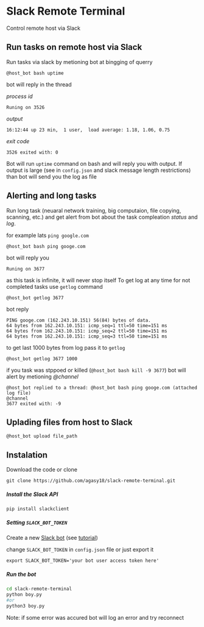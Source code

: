# Slack Remote Terminal
Control remote host via Slack

## Run tasks on remote host via Slack
Run tasks via slack by metioning bot at bingging of querry
```
@host_bot bash uptime
```

bot will reply in the thread

_process id_
```
Runing on 3526
```
_output_
```
16:12:44 up 23 min,  1 user,  load average: 1.18, 1.06, 0.75
```
_exit code_
```
3526 exited with: 0
```

Bot will run `uptime` command on bash and will reply you with output. If output is large (see in `config.json` and slack message length restrictions) than bot will send you the log as file

## Alerting and long tasks
Run long task (neuaral network training, big computaion, file copying, scanning, etc.) and get alert from bot about the task compleation *status* and *log*.

for example lats `ping google.com`
```
@host_bot bash ping googe.com
```
bot will reply you
```
Runing on 3677
```

as this task is infinite, it will never stop itself
To get log at any time for not completed tasks use `getlog` command

```
@host_bot getlog 3677
```

bot reply

```
PING googe.com (162.243.10.151) 56(84) bytes of data.
64 bytes from 162.243.10.151: icmp_seq=1 ttl=50 time=151 ms
64 bytes from 162.243.10.151: icmp_seq=2 ttl=50 time=151 ms
64 bytes from 162.243.10.151: icmp_seq=3 ttl=50 time=151 ms
```

to get last 1000 bytes from log pass it to `getlog`
```
@host_bot getlog 3677 1000
```
if you task was stppoed or killed (`@host_bot bash kill -9 3677`) bot will alert by metioning *@channel*
```
@host_bot replied to a thread: @host_bot bash ping googe.com (attached log file)
@channel
3677 exited with: -9
```

## Uplading files from host to Slack
```
@host_bot upload file_path
```

## Instalation
Download the code or clone
```
git clone https://github.com/agasy18/slack-remote-terminal.git
```

##### Install the Slack API
```
pip install slackclient
```

##### Setting `SLACK_BOT_TOKEN`
Create a new [Slack bot](https://api.slack.com/apps/new) (see [tutorial](https://www.fullstackpython.com/blog/build-first-slack-bot-python.html))

change `SLACK_BOT_TOKEN` in `config.json` file or just export it
```
export SLACK_BOT_TOKEN='your bot user access token here'
```

##### Run the bot
```bash
cd slack-remote-terminal
python boy.py
#or
python3 boy.py
```

Note: if some error was accured bot will log an error and try reconnect
